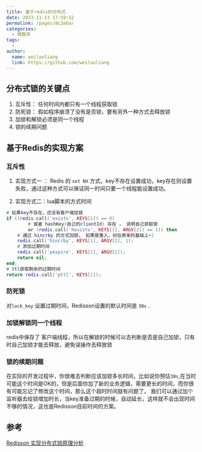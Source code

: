 ```yaml
---
title: 基于redis的分布式
date: 2023-11-13 17:59:52
permalink: /pages/8c2e6a/
categories:
  - 微服务
tags:
  - 
author: 
  name: weiluoliang
  link: https://github.com/weiluoliang
---
```


## 分布式锁的关键点
1. 互斥性： 任何时间内都只有一个线程获取锁
2. 防死锁： 假如程序崩溃了没有是否锁，要有另外一种方式去释放锁
3. 加锁和解锁必须是同一个线程
4. 锁的续期问题

## 基于Redis的实现方案

### 互斥性
1. 实现方式一 ： Redis 的 `set NX` 方式，key不存在设置成功，key存在则设置失败，通过这种方式可以保证同一时间只要一个线程能设置成功。

2. 实现方式二：lua脚本的方式时间  
```lua
# 如果key不存在，还没有客户端加锁
if ((redis.call('exists', KEYS[1]) == 0) 
        # 或者 hashKey(自己的clientId) 存在 ， 说明自己获取锁 
        or (redis.call('hexists', KEYS[1], ARGV[2]) == 1)) then 
    # 通过 hincrby 的方式加锁， 如果是重入，则在原来的基础上+1    
    redis.call('hincrby', KEYS[1], ARGV[2], 1); 
    # 添加过期时间
    redis.call('pexpire', KEYS[1], ARGV[1]); 
    return nil; 
end;
# ttl获取剩余的过期时间
return redis.call('pttl', KEYS[1]);
```

### 防死锁
对`lock_key` 设置过期时间，Redisson设置的默认时间是 `30s` .

### 加锁解锁同一个线程
redis中保存了 客户端线程，所以在解锁的时候可以去判断是否是自己加锁，只有时自己加锁才能去释放，避免误操作去释放锁

### 锁的续期问题
在实际的开发过程中，你很难去判断应该加锁多长时间，比如说你预估`30s`,在当时可能这个时间是OK的，但是后面你加了新的业务逻辑，需要更长的时间，而你很有可能忘记了修改这个时间，那么这个超时时间就有问题了。
我们可以通过加个监听器去给锁增加时长，当key准备过期的时候，自动延长，这样就不会出现时间不够的情况，这也是Redisson目前时间的方案。 

## 参考
[Redisson 实现分布式锁原理分析](https://zhuanlan.zhihu.com/p/135864820)